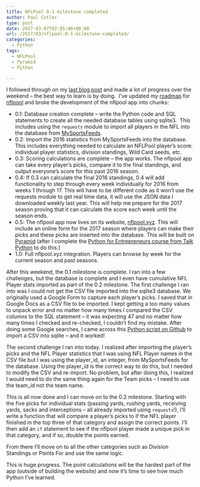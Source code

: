 ```yaml
---
title: NFLPool 0.1 milestone completed
author: Paul Cutler
type: post
date: 2017-03-07T02:05:08+00:00
url: /2017/03/nflpool-0-1-milestone-completed/
categories:
  - Python
tags:
  - NFLPool
  - Pyramid
  - Python

---
```

I followed through on my [last blog post][1] and made a lot of progress over the weekend &#8211; the best way to learn is by doing.  I&#8217;ve updated my [roadmap][2] for [nflpool][3] and broke the development of the nflpool app into chunks:

  * 0.1: Database creation complete &#8211; write the Python code and SQL statements to create all the needed database tables using sqlite3.  This includes using the `requests` module to import all players in the NFL into the database from [MySportsFeeds][4].
  * 0.2: Import the 2016 statistics from MySportsFeeds into the database. This includes everything needed to calculate an NFLPool player&#8217;s score: individual player statistics, division standings, Wild Card seeds, etc.
  * 0.3: Scoring calculations are complete &#8211; the app works. The nflpool app can take every player&#8217;s picks, compare it to the final standings, and output everyone&#8217;s score for this past 2016 season.
  * 0.4: If 0.3 can calculate the final 2016 standings, 0.4 will add functionality to step through every week individually for 2016 from weeks 1 through 17. This will have to be different code as it won&#8217;t use the requests module to get real time data, it will use the JSON data I downloaded weekly last year. This will help me prepare for the 2017 season proving that it can calculate the score each week until the season ends.
  * 0.5: The nflpool app now lives on its website, [nflpool.xyz][5]. This will include an online form for the 2017 season where players can make their picks and these picks are inserted into the database. This will be built on [Pyramid][6] (after I complete the [Python for Entrepreneurs course from Talk Python][7] to do this.)
  * 1.0: Full nflpool.xyz integration. Players can browse by week for the current season and past seasons. 

After this weekend, the 0.1 milestone is complete. I ran into a few challenges, but the database is complete and I even have cumulative NFL Player stats imported as part of the 0.2 milestone. The first challenge I ran into was I could not get the CSV file imported into the sqlite3 database. We originally used a Google Form to capture each player&#8217;s picks. I saved that in Google Docs as a CSV file to be imported. I kept getting a too many values to unpack error and no matter how many times I compared the CSV columns to the SQL statement &#8211; it was expecting 47 and no matter how many times I checked and re-checked, I couldn&#8217;t find my mistake. After doing some Google searches, I came across this [Python script on Github][8] to import a CSV into sqlite &#8211; and it worked!

The second challenge I ran into today. I realized after importing the player&#8217;s picks and the NFL Player statistics that I was using NFL Player names in the CSV file but I was using the player\_id, an integer, from MySportsFeeds for the database. Using the player\_id is the correct way to do this, but I needed to modify the CSV and re-import. No problem, but after doing this, I realized I would need to do the same thing again for the Team picks &#8211; I need to use the team_id not the team name.

This is all now done and I can move on to the 0.2 milestone. Starting with the five picks for individual stats (passing yards, rushing yards, receiving yards, sacks and interceptions &#8211; all already imported using `requests`!), I&#8217;ll write a function that will compare a player&#8217;s picks to if the NFL player finished in the top three of that category and assign the correct points. I&#8217;ll then add an `if` statement to see if the nflpool player made a unique pick in that category, and if so, double the points earned.

From there I&#8217;ll move on to all the other categories such as Division Standings or Points For and use the same logic.

This is huge progress. The point calculations will be the hardest part of the app (outside of building the website) and now it&#8217;s time to see how much Python I&#8217;ve learned.

 [1]: http://paulcutler.org/blog/2017/03/writing-python-to-learn/
 [2]: https://github.com/prcutler/nflpool/blob/master/ROADMAP.md
 [3]: https://github.com/prcutler/nflpool
 [4]: https://www.mysportsfeeds.com
 [5]: https://nflpool.xyz
 [6]: https://trypyramid.com/
 [7]: https://training.talkpython.fm/courses/explore_entrepreneurs/python-for-entrepreneurs-build-and-launch-your-online-business
 [8]: https://github.com/rufuspollock/csv2sqlite